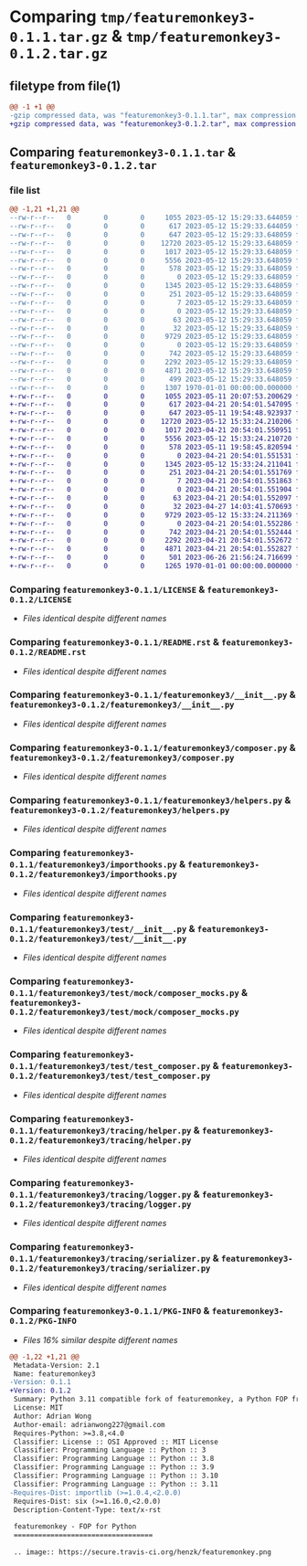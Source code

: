 # Comparing `tmp/featuremonkey3-0.1.1.tar.gz` & `tmp/featuremonkey3-0.1.2.tar.gz`

## filetype from file(1)

```diff
@@ -1 +1 @@
-gzip compressed data, was "featuremonkey3-0.1.1.tar", max compression
+gzip compressed data, was "featuremonkey3-0.1.2.tar", max compression
```

## Comparing `featuremonkey3-0.1.1.tar` & `featuremonkey3-0.1.2.tar`

### file list

```diff
@@ -1,21 +1,21 @@
--rw-r--r--   0        0        0     1055 2023-05-12 15:29:33.644059 featuremonkey3-0.1.1/LICENSE
--rw-r--r--   0        0        0      617 2023-05-12 15:29:33.644059 featuremonkey3-0.1.1/README.rst
--rw-r--r--   0        0        0      647 2023-05-12 15:29:33.648059 featuremonkey3-0.1.1/featuremonkey3/__init__.py
--rw-r--r--   0        0        0    12720 2023-05-12 15:29:33.648059 featuremonkey3-0.1.1/featuremonkey3/composer.py
--rw-r--r--   0        0        0     1017 2023-05-12 15:29:33.648059 featuremonkey3-0.1.1/featuremonkey3/helpers.py
--rw-r--r--   0        0        0     5556 2023-05-12 15:29:33.648059 featuremonkey3-0.1.1/featuremonkey3/importhooks.py
--rw-r--r--   0        0        0      578 2023-05-12 15:29:33.648059 featuremonkey3-0.1.1/featuremonkey3/test/__init__.py
--rw-r--r--   0        0        0        0 2023-05-12 15:29:33.648059 featuremonkey3-0.1.1/featuremonkey3/test/mock/__init__.py
--rw-r--r--   0        0        0     1345 2023-05-12 15:29:33.648059 featuremonkey3-0.1.1/featuremonkey3/test/mock/composer_mocks.py
--rw-r--r--   0        0        0      251 2023-05-12 15:29:33.648059 featuremonkey3-0.1.1/featuremonkey3/test/mock/testmodule1.py
--rw-r--r--   0        0        0        7 2023-05-12 15:29:33.648059 featuremonkey3-0.1.1/featuremonkey3/test/mock/testmodule2.py
--rw-r--r--   0        0        0        0 2023-05-12 15:29:33.648059 featuremonkey3-0.1.1/featuremonkey3/test/mock/testmodule3.py
--rw-r--r--   0        0        0       63 2023-05-12 15:29:33.648059 featuremonkey3-0.1.1/featuremonkey3/test/mock/testpackage1/__init__.py
--rw-r--r--   0        0        0       32 2023-05-12 15:29:33.648059 featuremonkey3-0.1.1/featuremonkey3/test/mock/testpackage1/submodule.py
--rw-r--r--   0        0        0     9729 2023-05-12 15:29:33.648059 featuremonkey3-0.1.1/featuremonkey3/test/test_composer.py
--rw-r--r--   0        0        0        0 2023-05-12 15:29:33.648059 featuremonkey3-0.1.1/featuremonkey3/tracing/__init__.py
--rw-r--r--   0        0        0      742 2023-05-12 15:29:33.648059 featuremonkey3-0.1.1/featuremonkey3/tracing/helper.py
--rw-r--r--   0        0        0     2292 2023-05-12 15:29:33.648059 featuremonkey3-0.1.1/featuremonkey3/tracing/logger.py
--rw-r--r--   0        0        0     4871 2023-05-12 15:29:33.648059 featuremonkey3-0.1.1/featuremonkey3/tracing/serializer.py
--rw-r--r--   0        0        0      499 2023-05-12 15:29:33.648059 featuremonkey3-0.1.1/pyproject.toml
--rw-r--r--   0        0        0     1307 1970-01-01 00:00:00.000000 featuremonkey3-0.1.1/PKG-INFO
+-rw-r--r--   0        0        0     1055 2023-05-11 20:07:53.200629 featuremonkey3-0.1.2/LICENSE
+-rw-r--r--   0        0        0      617 2023-04-21 20:54:01.547095 featuremonkey3-0.1.2/README.rst
+-rw-r--r--   0        0        0      647 2023-05-11 19:54:48.923937 featuremonkey3-0.1.2/featuremonkey3/__init__.py
+-rw-r--r--   0        0        0    12720 2023-05-12 15:33:24.210206 featuremonkey3-0.1.2/featuremonkey3/composer.py
+-rw-r--r--   0        0        0     1017 2023-04-21 20:54:01.550951 featuremonkey3-0.1.2/featuremonkey3/helpers.py
+-rw-r--r--   0        0        0     5556 2023-05-12 15:33:24.210720 featuremonkey3-0.1.2/featuremonkey3/importhooks.py
+-rw-r--r--   0        0        0      578 2023-05-11 19:58:45.820594 featuremonkey3-0.1.2/featuremonkey3/test/__init__.py
+-rw-r--r--   0        0        0        0 2023-04-21 20:54:01.551531 featuremonkey3-0.1.2/featuremonkey3/test/mock/__init__.py
+-rw-r--r--   0        0        0     1345 2023-05-12 15:33:24.211041 featuremonkey3-0.1.2/featuremonkey3/test/mock/composer_mocks.py
+-rw-r--r--   0        0        0      251 2023-04-21 20:54:01.551769 featuremonkey3-0.1.2/featuremonkey3/test/mock/testmodule1.py
+-rw-r--r--   0        0        0        7 2023-04-21 20:54:01.551863 featuremonkey3-0.1.2/featuremonkey3/test/mock/testmodule2.py
+-rw-r--r--   0        0        0        0 2023-04-21 20:54:01.551904 featuremonkey3-0.1.2/featuremonkey3/test/mock/testmodule3.py
+-rw-r--r--   0        0        0       63 2023-04-21 20:54:01.552097 featuremonkey3-0.1.2/featuremonkey3/test/mock/testpackage1/__init__.py
+-rw-r--r--   0        0        0       32 2023-04-27 14:03:41.570693 featuremonkey3-0.1.2/featuremonkey3/test/mock/testpackage1/submodule.py
+-rw-r--r--   0        0        0     9729 2023-05-12 15:33:24.211369 featuremonkey3-0.1.2/featuremonkey3/test/test_composer.py
+-rw-r--r--   0        0        0        0 2023-04-21 20:54:01.552286 featuremonkey3-0.1.2/featuremonkey3/tracing/__init__.py
+-rw-r--r--   0        0        0      742 2023-04-21 20:54:01.552444 featuremonkey3-0.1.2/featuremonkey3/tracing/helper.py
+-rw-r--r--   0        0        0     2292 2023-04-21 20:54:01.552672 featuremonkey3-0.1.2/featuremonkey3/tracing/logger.py
+-rw-r--r--   0        0        0     4871 2023-04-21 20:54:01.552827 featuremonkey3-0.1.2/featuremonkey3/tracing/serializer.py
+-rw-r--r--   0        0        0      501 2023-06-26 21:56:24.716699 featuremonkey3-0.1.2/pyproject.toml
+-rw-r--r--   0        0        0     1265 1970-01-01 00:00:00.000000 featuremonkey3-0.1.2/PKG-INFO
```

### Comparing `featuremonkey3-0.1.1/LICENSE` & `featuremonkey3-0.1.2/LICENSE`

 * *Files identical despite different names*

### Comparing `featuremonkey3-0.1.1/README.rst` & `featuremonkey3-0.1.2/README.rst`

 * *Files identical despite different names*

### Comparing `featuremonkey3-0.1.1/featuremonkey3/__init__.py` & `featuremonkey3-0.1.2/featuremonkey3/__init__.py`

 * *Files identical despite different names*

### Comparing `featuremonkey3-0.1.1/featuremonkey3/composer.py` & `featuremonkey3-0.1.2/featuremonkey3/composer.py`

 * *Files identical despite different names*

### Comparing `featuremonkey3-0.1.1/featuremonkey3/helpers.py` & `featuremonkey3-0.1.2/featuremonkey3/helpers.py`

 * *Files identical despite different names*

### Comparing `featuremonkey3-0.1.1/featuremonkey3/importhooks.py` & `featuremonkey3-0.1.2/featuremonkey3/importhooks.py`

 * *Files identical despite different names*

### Comparing `featuremonkey3-0.1.1/featuremonkey3/test/__init__.py` & `featuremonkey3-0.1.2/featuremonkey3/test/__init__.py`

 * *Files identical despite different names*

### Comparing `featuremonkey3-0.1.1/featuremonkey3/test/mock/composer_mocks.py` & `featuremonkey3-0.1.2/featuremonkey3/test/mock/composer_mocks.py`

 * *Files identical despite different names*

### Comparing `featuremonkey3-0.1.1/featuremonkey3/test/test_composer.py` & `featuremonkey3-0.1.2/featuremonkey3/test/test_composer.py`

 * *Files identical despite different names*

### Comparing `featuremonkey3-0.1.1/featuremonkey3/tracing/helper.py` & `featuremonkey3-0.1.2/featuremonkey3/tracing/helper.py`

 * *Files identical despite different names*

### Comparing `featuremonkey3-0.1.1/featuremonkey3/tracing/logger.py` & `featuremonkey3-0.1.2/featuremonkey3/tracing/logger.py`

 * *Files identical despite different names*

### Comparing `featuremonkey3-0.1.1/featuremonkey3/tracing/serializer.py` & `featuremonkey3-0.1.2/featuremonkey3/tracing/serializer.py`

 * *Files identical despite different names*

### Comparing `featuremonkey3-0.1.1/PKG-INFO` & `featuremonkey3-0.1.2/PKG-INFO`

 * *Files 16% similar despite different names*

```diff
@@ -1,22 +1,21 @@
 Metadata-Version: 2.1
 Name: featuremonkey3
-Version: 0.1.1
+Version: 0.1.2
 Summary: Python 3.11 compatible fork of featuremonkey, a Python FOP framework first developed by Hendrik Speidel.
 License: MIT
 Author: Adrian Wong
 Author-email: adrianwong227@gmail.com
 Requires-Python: >=3.8,<4.0
 Classifier: License :: OSI Approved :: MIT License
 Classifier: Programming Language :: Python :: 3
 Classifier: Programming Language :: Python :: 3.8
 Classifier: Programming Language :: Python :: 3.9
 Classifier: Programming Language :: Python :: 3.10
 Classifier: Programming Language :: Python :: 3.11
-Requires-Dist: importlib (>=1.0.4,<2.0.0)
 Requires-Dist: six (>=1.16.0,<2.0.0)
 Description-Content-Type: text/x-rst
 
 featuremonkey - FOP for Python
 ==================================
 
 .. image:: https://secure.travis-ci.org/henzk/featuremonkey.png
```

